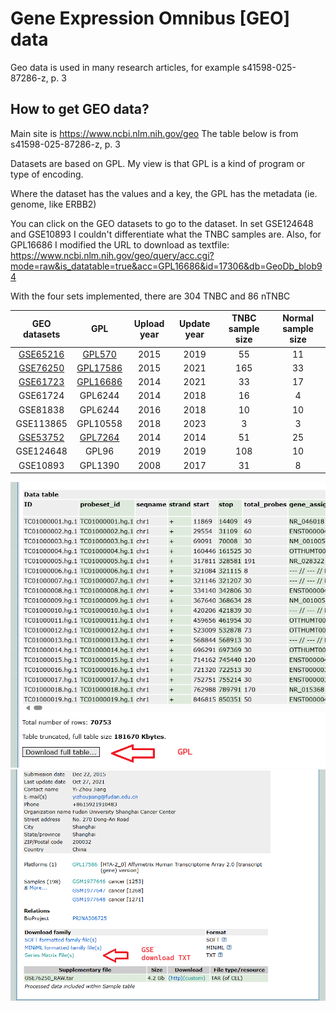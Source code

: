 

# Gene Expression Omnibus [GEO] data

Geo data is used in many research articles, for example s41598-025-87286-z, p. 3

## How to get GEO data?

Main site is https://www.ncbi.nlm.nih.gov/geo
The table below is from s41598-025-87286-z, p. 3

Datasets are based on GPL.
My view is that GPL is a kind of program or type of encoding.

Where the dataset has the values and a key,
the GPL has the metadata (ie. genome, like ERBB2)


You can click on the GEO datasets to go to the dataset.
In set GSE124648 and GSE10893 I couldn't differentiate what the TNBC samples are.
Also, for GPL16686 I modified the URL to download as textfile:
https://www.ncbi.nlm.nih.gov/geo/query/acc.cgi?mode=raw&is_datatable=true&acc=GPL16686&id=17306&db=GeoDb_blob94

With the four sets implemented, there are 304 TNBC and 86 nTNBC

| GEO datasets                                                              | GPL        | Upload year | Update year | TNBC sample size | Normal sample size |
| :--------:                                                                | :--------: | :---------: | :---------: | :--------------: | :----------------: |
| [GSE65216](https://www.ncbi.nlm.nih.gov/geo/query/acc.cgi?acc=GSE65216)   | [GPL570](https://www.ncbi.nlm.nih.gov/geo/query/acc.cgi?acc=GPL570)       | 2015        | 2019        | 55               | 11                 |
| [GSE76250](https://www.ncbi.nlm.nih.gov/geo/query/acc.cgi?acc=GSE76250)   | [GPL17586](https://www.ncbi.nlm.nih.gov/geo/query/acc.cgi?acc=GPL17586)   | 2015        | 2021        | 165              | 33                 |
| [GSE61723](https://www.ncbi.nlm.nih.gov/geo/query/acc.cgi?acc=GSE61723)   | [GPL16686](https://www.ncbi.nlm.nih.gov/geo/query/acc.cgi?acc=GPL16686)   | 2014        | 2021        | 33               | 17                 |
| GSE61724                                                                  | GPL6244                                                                   | 2014        | 2018        | 16               | 4                  |
| GSE81838                                                                  | GPL6244                                                                   | 2016        | 2018        | 10               | 10                 |
| GSE113865                                                                 | GPL10558                                                                  | 2018        | 2023        | 3                | 3                  |
| [GSE53752](https://www.ncbi.nlm.nih.gov/geo/query/acc.cgi?acc=GSE53752)   | [GPL7264](https://www.ncbi.nlm.nih.gov/geo/query/acc.cgi?acc=GPL7264)     | 2014        | 2014        | 51               | 25                 |
| GSE124648                                                                 | GPL96                                                                     | 2019        | 2019        | 108              | 10                 |
| GSE10893                                                                  | GPL1390                                                                   | 2008        | 2017        | 31               | 8                  |


![Platform](./Images/geo_001.png)
![DataSet](./Images/geo_002.png)

